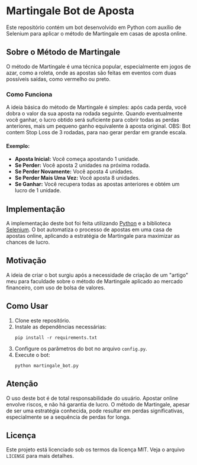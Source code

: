 <!DOCTYPE html>
<html lang="en">

<head>
    <meta charset="UTF-8">
    <meta name="viewport" content="width=device-width, initial-scale=1.0">
</head>

<body>

<h1>Martingale Bot de Aposta</h1>

<p>
        Este repositório contém um bot desenvolvido em Python com auxílio de Selenium para aplicar o método de
        Martingale em casas de aposta online.
</p>

<h2>Sobre o Método de Martingale</h2>
    <p>
        O método de Martingale é uma técnica popular, especialmente em jogos de azar, como a roleta, onde as apostas
        são feitas em eventos com duas possíveis saídas, como vermelho ou preto.
    </p>

<h3>Como Funciona</h3>
    <p>
        A ideia básica do método de Martingale é simples: após cada perda, você dobra o valor da sua aposta na rodada
        seguinte. Quando eventualmente você ganhar, o lucro obtido será suficiente para cobrir todas as perdas
        anteriores, mais um pequeno ganho equivalente à aposta original. OBS: Bot contem Stop Loss de 3 rodadas, para nao gerar perdar em grande escala.
    </p>

<h4>Exemplo:</h4>
    <ul>
        <li><strong>Aposta Inicial:</strong> Você começa apostando 1 unidade.</li>
        <li><strong>Se Perder:</strong> Você aposta 2 unidades na próxima rodada.</li>
        <li><strong>Se Perder Novamente:</strong> Você aposta 4 unidades.</li>
        <li><strong>Se Perder Mais Uma Vez:</strong> Você aposta 8 unidades.</li>
        <li><strong>Se Ganhar:</strong> Você recupera todas as apostas anteriores e obtém um lucro de 1 unidade.</li>
    </ul>

<h2>Implementação</h2>
    <p>
        A implementação deste bot foi feita utilizando <a href="https://www.python.org/">Python</a> e a biblioteca
        <a href="https://www.selenium.dev/">Selenium</a>. O bot automatiza o processo de apostas em uma casa de apostas
        online, aplicando a estratégia de Martingale para maximizar as chances de lucro.
    </p>

<h2>Motivação</h2>
    <p>
        A ideia de criar o bot surgiu após a necessidade de criação de um "artigo" meu para faculdade sobre o método de Martingale aplicado ao mercado
        financeiro, com uso de bolsa de valores.
    </p>

<h2>Como Usar</h2>
    <ol>
        <li>Clone este repositório.</li>
        <li>Instale as dependências necessárias:</li>
        <pre><code>pip install -r requirements.txt</code></pre>
        <li>Configure os parâmetros do bot no arquivo <code>config.py</code>.</li>
        <li>Execute o bot:</li>
        <pre><code>python martingale_bot.py</code></pre>
    </ol>

<h2>Atenção</h2>
    <p>
        O uso deste bot é de total responsabilidade do usuário. Apostar online envolve riscos, e não há garantia de
        lucro. O método de Martingale, apesar de ser uma estratégia conhecida, pode resultar em perdas significativas,
        especialmente se a sequência de perdas for longa.
    </p>

<h2>Licença</h2>
    <p>
        Este projeto está licenciado sob os termos da licença MIT. Veja o arquivo <code>LICENSE</code> para mais
        detalhes.
    </p>

</body>

</html>

